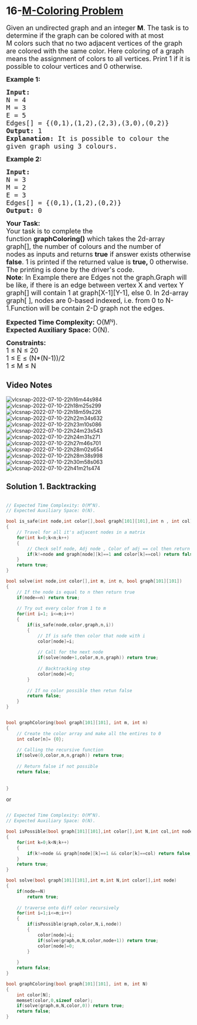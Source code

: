 # 16-[M-Coloring Problem](https://practice.geeksforgeeks.org/problems/m-coloring-problem-1587115620/1#)

<div class="problem-statement">
                <p></p><p><span style="font-size:18px">Given an undirected graph and an integer&nbsp;<strong>M</strong>. The task is to determine if the graph can be colored with at most M&nbsp;colors such that no two adjacent vertices of the graph are colored with the same color. Here coloring of a graph means the assignment of colors to all vertices. Print 1&nbsp;if it is possible to colour vertices and 0&nbsp;otherwise.</span></p>

<p><span style="font-size:18px"><strong>Example 1:</strong></span></p>

<pre><span style="font-size:18px"><strong>Input:
</strong>N = 4
M = 3
E = 5
Edges[] = {(0,1),(1,2),(2,3),(3,0),(0,2)}
<strong>Output: </strong>1<strong>
Explanation: </strong>It is possible to colour the
given graph using 3 colours.</span>
</pre>

<p><span style="font-size:18px"><strong>Example 2:</strong></span></p>

<pre><span style="font-size:18px"><strong>Input:
</strong>N = 3
M = 2
E = 3
Edges[] = {(0,1),(1,2),(0,2)}
<strong>Output: </strong>0</span></pre>

<p><span style="font-size:18px"><strong>Your Task:</strong><br>
Your task is to complete the function&nbsp;<strong>graphColoring()</strong>&nbsp;which takes the 2d-array graph[], the number of colours and the number of nodes&nbsp;as inputs and returns <strong>true</strong>&nbsp;if answer exists otherwise <strong>false</strong>. 1 is printed if the returned value is&nbsp;<strong>true,&nbsp;</strong>0 otherwise. The printing is done by the driver's code.<br>
<strong>Note</strong>: In Example there are Edges not the graph.Graph will be like, if there is an edge between vertex X and vertex Y graph[] will contain 1 at graph[X-1][Y-1], else 0.&nbsp;In 2d-array graph[ ], nodes are 0-based indexed, i.e. from 0 to N-1.Function will be contain 2-D graph not the edges.</span><br>
<br>
<strong><span style="font-size:18px">Expected Time Complexity:</span></strong><span style="font-size:18px">&nbsp;O(M</span><sup>N</sup><span style="font-size:18px">).</span><br>
<strong><span style="font-size:18px">Expected Auxiliary&nbsp;</span></strong><span style="font-size:18px"><strong>Space:</strong>&nbsp;O(N).</span></p>

<p><span style="font-size:18px"><strong>Constraints:</strong><br>
1 ≤ N ≤ 20<br>
1 ≤ E ≤ (N*(N-1))/2<br>
1 ≤ M ≤ N</span></p>
 <p></p>
            </div>
	    
## Video Notes

![vlcsnap-2022-07-10-22h16m44s984](https://user-images.githubusercontent.com/37560890/178155320-a1825ba8-4687-470b-9f85-1bb6ff8b63ab.png)
![vlcsnap-2022-07-10-22h18m25s299](https://user-images.githubusercontent.com/37560890/178155322-0f8ae821-f3b7-4dae-b8f2-840d32301b7f.png)
![vlcsnap-2022-07-10-22h18m59s226](https://user-images.githubusercontent.com/37560890/178155324-bd785fc4-1430-4770-a27b-8e2f038a33a0.png)
![vlcsnap-2022-07-10-22h22m34s632](https://user-images.githubusercontent.com/37560890/178155325-d94ea80d-9ad4-47bc-a249-cd8033ee408e.png)
![vlcsnap-2022-07-10-22h23m10s086](https://user-images.githubusercontent.com/37560890/178155327-9d1175af-94c7-484f-b54a-52caa0a6d149.png)
![vlcsnap-2022-07-10-22h24m23s543](https://user-images.githubusercontent.com/37560890/178155328-eddffa95-771e-4cf9-9aa6-02ff42728e15.png)
![vlcsnap-2022-07-10-22h24m31s271](https://user-images.githubusercontent.com/37560890/178155331-d85e693c-604f-43be-b11f-24cacf341679.png)
![vlcsnap-2022-07-10-22h27m46s701](https://user-images.githubusercontent.com/37560890/178155332-7bbde93e-4223-4b19-9aa8-0f8970814157.png)
![vlcsnap-2022-07-10-22h28m02s654](https://user-images.githubusercontent.com/37560890/178155333-b5885726-2cac-462b-ad21-4474a8cbe85f.png)
![vlcsnap-2022-07-10-22h28m38s998](https://user-images.githubusercontent.com/37560890/178155334-331e2823-e975-4ef3-9b3e-2e492307c765.png)
![vlcsnap-2022-07-10-22h30m58s063](https://user-images.githubusercontent.com/37560890/178155335-3505c9dd-c532-4b3d-89cd-2aec3bd3f1f9.png)
![vlcsnap-2022-07-10-22h41m21s474](https://user-images.githubusercontent.com/37560890/178155336-700fa204-1a0d-42db-ba6c-33786916b60b.png)

## Solution 1. Backtracking
```cpp

// Expected Time Complexity: O(M^N).
// Expected Auxiliary Space: O(N).

bool is_safe(int node,int color[],bool graph[101][101],int n , int col)
{
    // Travel for all it's adjacent nodes in a matrix
    for(int k=0;k<n;k++)
    {
        // Check self node, Adj node , Color of adj == col then return false
        if(k!=node and graph[node][k]==1 and color[k]==col) return false;
    }
    return true;
}

bool solve(int node,int color[],int m, int n, bool graph[101][101])
{
    // If the node is equal to n then return true
    if(node==n) return true;
    
    // Try out every color from 1 to m
    for(int i=1; i<=m;i++)
    {
        if(is_safe(node,color,graph,n,i))
        {
            // If is safe then color that node with i
            color[node]=i;
            
            // Call for the next node
            if(solve(node+1,color,m,n,graph)) return true;
            
            // Backtracking step
            color[node]=0;
        }
        
        // If no color possible then retun false
        return false;
    }
}


bool graphColoring(bool graph[101][101], int m, int n)
{
    // Create the color array and make all the entires to 0
    int color[n]= {0};
    
    // Calling the recursive function
    if(solve(0,color,m,n,graph)) return true;
    
    // Return false if not possible
    return false;
    
    
}

```
or

```cpp

// Expected Time Complexity: O(M^N).
// Expected Auxiliary Space: O(N).

bool isPossible(bool graph[101][101],int color[],int N,int col,int node)
{
    for(int k=0;k<N;k++)
    {
        if(k!=node && graph[node][k]==1 && color[k]==col) return false;
    }
    return true;
}

bool solve(bool graph[101][101],int m,int N,int color[],int node)
{
    if(node==N)
        return true;
        
    // traverse onto diff color recursively
    for(int i=1;i<=m;i++)
    {
        if(isPossible(graph,color,N,i,node))
        {
            color[node]=i;
            if(solve(graph,m,N,color,node+1)) return true;
            color[node]=0;
        }
            
    }
    return false;
}

bool graphColoring(bool graph[101][101], int m, int N)
{
    int color[N];
    memset(color,0,sizeof color);
    if(solve(graph,m,N,color,0)) return true;
    return false;
}
```
